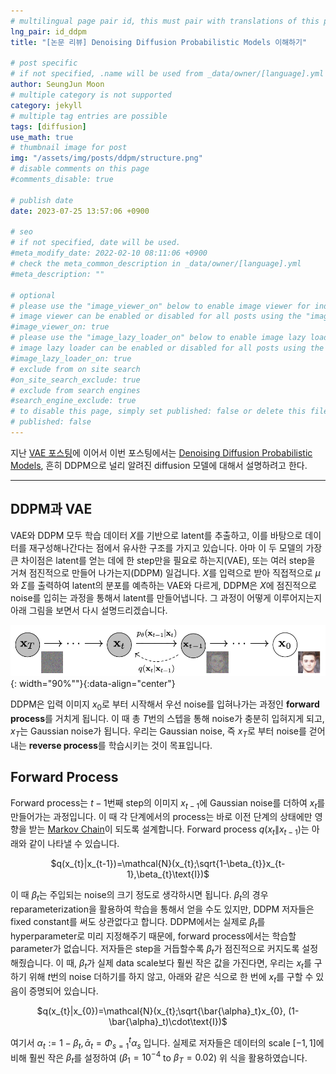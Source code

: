 ```yaml
---
# multilingual page pair id, this must pair with translations of this page. (This name must be unique)
lng_pair: id_ddpm
title: "[논문 리뷰] Denoising Diffusion Probabilistic Models 이해하기"

# post specific
# if not specified, .name will be used from _data/owner/[language].yml
author: SeungJun Moon
# multiple category is not supported
category: jekyll
# multiple tag entries are possible
tags: [diffusion]
use_math: true
# thumbnail image for post
img: "/assets/img/posts/ddpm/structure.png"
# disable comments on this page
#comments_disable: true

# publish date
date: 2023-07-25 13:57:06 +0900

# seo
# if not specified, date will be used.
#meta_modify_date: 2022-02-10 08:11:06 +0900
# check the meta_common_description in _data/owner/[language].yml
#meta_description: ""

# optional
# please use the "image_viewer_on" below to enable image viewer for individual pages or posts (_posts/ or [language]/_posts folders).
# image viewer can be enabled or disabled for all posts using the "image_viewer_posts: true" setting in _data/conf/main.yml.
#image_viewer_on: true
# please use the "image_lazy_loader_on" below to enable image lazy loader for individual pages or posts (_posts/ or [language]/_posts folders).
# image lazy loader can be enabled or disabled for all posts using the "image_lazy_loader_posts: true" setting in _data/conf/main.yml.
#image_lazy_loader_on: true
# exclude from on site search
#on_site_search_exclude: true
# exclude from search engines
#search_engine_exclude: true
# to disable this page, simply set published: false or delete this file
# published: false
---
```


<!-- outline-start -->

지난 [VAE 포스팅](https://seungjun-moon.github.io/kr/2023-07-21-vae1)에 이어서 이번 포스팅에서는 [Denoising Diffusion Probabilistic Models](https://arxiv.org/abs/2006.11239), 흔히 DDPM으로 널리 알려진 diffusion 모델에 대해서 설명하려고 한다.

<!-- outline-end -->

***

## DDPM과 VAE

VAE와 DDPM 모두 학습 데이터 $X$를 기반으로 latent를 추출하고, 이를 바탕으로 데이터를 재구성해나간다는 점에서 유사한 구조를 가지고 있습니다. 아마 이 두 모델의 가장 큰 차이점은 latent를 얻는 데에 한 step만을 필요로 하는지(VAE), 또는 여러 step을 거쳐 점진적으로 만들어 나가는지(DDPM) 일겁니다. $X$를 입력으로 받아 직접적으로 $\mu$와 $\Sigma$를 출력하여 latent의 분포를 예측하는 VAE와 다르게, DDPM은 $X$에 점진적으로 noise를 입히는 과정을 통해서 latent를 만들어냅니다. 그 과정이 어떻게 이루어지는지 아래 그림을 보면서 다시 설명드리겠습니다.

![Alt text](/assets/img/posts/ddpm/structure.png){: width="90%""}{:data-align="center"}

DDPM은 입력 이미지 $x_{0}$로 부터 시작해서 우선 noise를 입혀나가는 과정인 **forward process**를 거치게 됩니다. 이 때 총 $T$번의 스텝을 통해 noise가 충분히 입혀지게 되고, $x_{T}$는 Gaussian noise가 됩니다. 우리는 Gaussian noise, 즉 $x_{T}$로 부터 noise를 걷어내는 **reverse process**를 학습시키는 것이 목표입니다.

## Forward Process

Forward process는 $t-1$번째 step의 이미지 $x_{t-1}$에 Gaussian noise를 더하여 $x_{t}$를 만들어가는 과정입니다. 이 때 각 단계에서의 process는 바로 이전 단계의 상태에만 영향을 받는 [Markov Chain](https://en.wikipedia.org/wiki/Markov_chain)이 되도록 설계합니다. Forward process $q(x_{t}\|x_{t-1})$는 아래와 같이 나타낼 수 있습니다.

<div align="center">
$q(x_{t}|x_{t-1})=\mathcal{N}(x_{t};\sqrt{1-\beta_{t}}x_{t-1},\beta_{t}\text{I})$
<!-- $q(x_{t}|x_{t-1})=\prod_{t=1}^{T}q(x_{t}|x_{t-1})$ -->
</div>

이 때 $\beta_{t}$는 주입되는 noise의 크기 정도로 생각하시면 됩니다. $\beta_{t}$의 경우 reparameterization을 활용하여 학습을 통해서 얻을 수도 있지만, DDPM 저자들은 fixed constant를 써도 상관없다고 합니다. DDPM에서는 실제로 $\beta_{t}$를 hyperparameter로 미리 지정해주기 때문에, forward process에서는 학습할 parameter가 없습니다. 저자들은 step을 거듭할수록 $\beta_{t}$가 점진적으로 커지도록 설정해줬습니다. 이 때, $\beta_{t}$가 실제 data scale보다 훨씬 작은 값을 가진다면, 우리는 $x_{t}$를 구하기 위해 $t$번의 noise 더하기를 하지 않고, 아래와 같은 식으로 한 번에 $x_{t}$를 구할 수 있음이 증명되어 있습니다.

<div align="center">
$q(x_{t}|x_{0})=\mathcal{N}(x_{t};\sqrt{\bar{\alpha}_t}x_{0}, (1-\bar{\alpha}_t)\cdot\text{I})$
</div>

여기서 $\alpha_{t}:=1-\beta_{t}, \bar{\alpha}_{t}=\Phi_{s=1}^t\alpha_{s}$ 입니다.
실제로 저자들은 데이터의 scale $[-1,1]$에 비해 훨씬 작은 $\beta_{t}$를 설정하여 ($\beta_{1}=10^{-4}$ to $\beta_{T}=0.02$) 위 식을 활용하였습니다.
